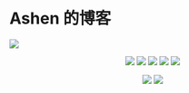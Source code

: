 # Ashen 的博客

![](resources/cover.png)

<p align='center'>
<img src="https://img.shields.io/badge/platform-iOS-ff69b4.svg">
<img src="https://img.shields.io/badge/language-Swift-orange.svg">
<img src="https://img.shields.io/badge/language-python-yellowgreen.svg">
<img src="https://img.shields.io/badge/language-shell-green.svg">
<img src="https://img.shields.io/badge/blog-Ashen-blue.svg">
</p>

<p align='center'>
<a href="https://weibo.com/u/5859589586"><img src="https://img.shields.io/badge/weibo-@Ashen___-f974ce.svg?style=flat&colorA=f4292e"></a>
<a href="https://juejin.im/user/57a08e207db2a2005a6fc4df"><img src="https://img.shields.io/badge/%E6%8E%98%E9%87%91-@Ashen-fd6f32.svg?style=flat&colorA=1970fe"></a>

</p>


